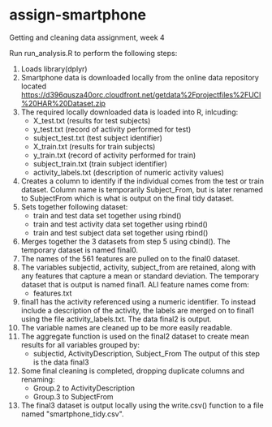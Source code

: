 # assign-smartphone
Getting and cleaning data assignment, week 4

Run run_analysis.R to perform the following steps:
1) Loads library(dplyr)
2) Smartphone data is downloaded locally from the online data repository located https://d396qusza40orc.cloudfront.net/getdata%2Fprojectfiles%2FUCI%20HAR%20Dataset.zip
3) The required locally downloaded data is loaded into R, inlcuding:
	+ X_test.txt (results for test subjects)
	+ y_test.txt (record of activity performed for test)
	+ subject_test.txt (test subject identifier)
	+ X_train.txt (results for train subjects)
	+ y_train.txt (record of activity performed for train)
	+ subject_train.txt (train subject identifier)
	+ activity_labels.txt (description of numeric activity values)
4) Creates a  column to identify if the individual comes from the test or train dataset. Column name is temporarily Subject_From, but is later renamed to SubjectFrom which is what is output on the final tidy dataset.
5) Sets together following dataset:
	- train and test data set together using rbind()
	- train and test activity data set together using rbind()
	- train and test subject data set together using rbind()
6) Merges together the 3 datasets from step 5 using cbind(). The temporary dataset is named final0.
7) The names of the 561 features are pulled on to the final0 dataset.
8) The variables subjectid, activity, subject_from are retained, along with any features that capture a mean or standard deviation. The temporary dataset that is output is named final1. ALl feature names come from:
	+ features.txt
9) final1 has the activity referenced using a numeric identifier. To instead include a description of the activity, the labels are merged on to final1 using the file activity_labels.txt. The data final2 is output.
10) The variable names are cleaned up to be more easily readable.
11) The aggregate function is used on the final2 dataset to create mean results for all variables grouped by:
	+ subjectid, ActivityDescription, Subject_From
The output of this step is the data final3
12) Some final cleaning is completed, dropping duplicate columns and renaming:
	+ Group.2 to ActivityDescription
	+ Group.3 to SubjectFrom
13) The final3 dataset is output locally using the write.csv() function to a file named "smartphone_tidy.csv".